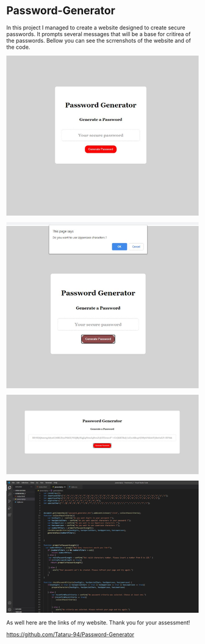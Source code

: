 # Password-Generator

In this project I managed to create a website designed to create secure passwords. It prompts several messages that will be a base for critirea of the passwords.
Bellow you can see the scrrenshots of the website and of the code.

![web screenshot](img/password_gen.JPG)

![web screenshot 2](img/password_gen1.JPG)

![web screenshot 3](img/password_gen2.JPG)

![web screenshot 4](img/password_gen3.JPG)


As well here are the links of my website. Thank you for your assessment!

https://github.com/Tataru-94/Password-Generator
